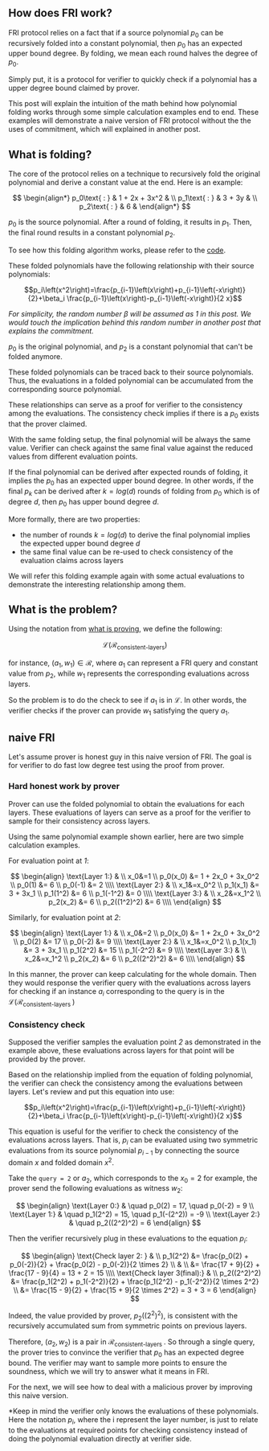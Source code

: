 ## How does FRI work?
FRI protocol relies on a fact that if a source polynomial $p_0$ can be recursively folded into a constant polynomial, then $p_0$ has an expected upper bound degree. By folding, we mean each round halves the degree of $p_0$.

Simply put, it is a protocol for verifier to quickly check if a polynomial has a upper degree bound claimed by prover.

This post will explain the intuition of the math behind how polynomial folding works through some simple calculation examples end to end. These examples will demonstrate a naive version of FRI protocol without the the uses of commitment, which will explained in another post. 

## What is folding?

The core of the protocol relies on a technique to recursively fold the original polynomial and derive a constant value at the end. Here is an example:

$$
\begin{align*}
p_0\text{ : } & 1 + 2x + 3x^2 & \\
p_1\text{ : } & 3 + 3y & \\
p_2\text{ : } & 6 &
\end{align*}
$$


$p_0$ is the source polynomial. After a round of folding, it results in $p_1$. Then, the final round results in a constant polynomial $p_2$.

To see how this folding algorithm works, please refer to the [code](https://github.com/zksecurity/stark-book/blob/692ce671ca2d06a18fad3d3e12182aefdfd4f8fb/src/fri/code/src/poly.rs#L77).

These folded polynomials have the following relationship with their source polynomials:

$$p_i\left(x^2\right)=\frac{p_{i-1}\left(x\right)+p_{i-1}\left(-x\right)}{2}+\beta_i \frac{p_{i-1}\left(x\right)-p_{i-1}\left(-x\right)}{2 x}$$


*For simplicity, the random number $\beta$ will be assumed as 1 in this post. We would touch the implication behind this random number in another post that explains the commitment.*

$p_0$ is the original polynomial, and $p_2$ is a constant polynomial that can't be folded anymore. 

These folded polynomials can be traced back to their source polynomials. Thus, the evaluations in a folded polynomial can be accumulated from the corresponding source polynomial. 

These relationships can serve as a proof for verifier to the consistency among the evaluations. The consistency check implies if there is a $p_0$ exists that the prover claimed.

With the same folding setup, the final polynomial will be always the same value. Verifier can check against the same final value against the reduced values from different evaluation points.

If the final polynomial can be derived after expected rounds of folding, it implies the $p_0$ has an expected upper bound degree. In other words, if the final $p_k$ can be derived after $k=log(d)$ rounds of folding from $p_0$ which is of degree $d$, then $p_0$ has upper bound degree $d$.

More formally, there are two properties:
- the number of rounds $k=log(d)$ to derive the final polynomial implies the expected upper bound degree $d$
- the same final value can be re-used to check consistency of the evaluation claims across layers

We will refer this folding example again with some actual evaluations to demonstrate the interesting relationship among them.

## What is the problem?

Using the notation from [what is proving](https://nmohnblatt.github.io/zk-jargon-decoder/intro_to_zk/what_is_proving.html), we define the following:

$$
\mathcal{L}(\mathcal{R}_{\text{consistent-layers}})
$$

for instance, $\left(a_1, w_1\right) \in \mathcal{R}$, where $a_1$ can represent a FRI query and constant value from $p_2$, while $w_1$ represents the corresponding evaluations across layers.

So the problem is to do the check to see if $a_1$ is in $\mathcal{L}$. In other words, the verifier checks if the prover can provide $w_1$ satisfying the query $a_1$.

## naive FRI

Let's assume prover is honest guy in this naive version of FRI. The goal is for verifier to do fast low degree test using the proof from prover. 

### Hard honest work by prover

Prover can use the folded polynomial to obtain the evaluations for each layers. These evaluations of layers can serve as a proof for the verifier to sample for their consistency across layers.

Using the same polynomial example shown earlier, here are two simple calculation examples.

For evaluation point at *1*:

$$
\begin{align} 
\text{Layer 1:} & \\
x_0&=1 \\
p_0(x_0) &= 1 + 2x_0 + 3x_0^2 \\ 
p_0(1) &= 6 \\ 
p_0(-1) &= 2 \\\\
\text{Layer 2:} & \\
x_1&=x_0^2 \\
p_1(x_1) &= 3 + 3x_1 \\
p_1(1^2) &= 6 \\ 
p_1(-1^2) &= 0 \\\\
\text{Layer 3:} & \\
x_2&=x_1^2 \\
p_2(x_2) &= 6 \\
p_2((1^2)^2) &= 6 \\\\
\end{align}
$$

Similarly, for evaluation point at *2*:

$$
\begin{align} 
\text{Layer 1:} & \\
x_0&=2 \\
p_0(x_0) &= 1 + 2x_0 + 3x_0^2 \\ 
p_0(2) &= 17 \\ 
p_0(-2) &= 9 \\\\
\text{Layer 2:} & \\
x_1&=x_0^2 \\
p_1(x_1) &= 3 + 3x_1 \\
p_1(2^2) &= 15 \\ 
p_1(-2^2) &= 9 \\\\
\text{Layer 3:} & \\
x_2&=x_1^2 \\
p_2(x_2) &= 6 \\
p_2((2^2)^2) &= 6 \\\\
\end{align}
$$



In this manner, the prover can keep calculating for the whole domain. Then they would response the verifier query with the evaluations across layers for checking if an instance $a_i$ corresponding to the query is in the $\mathcal{L}\left(\mathcal{R}_{\text{consistent-layers }}\right)$

### Consistency check

Supposed the verifier samples the evaluation point *2* as demonstrated in the example above, these evaluations across layers for that point will be provided by the prover.

Based on the relationship implied from the equation of folding polynomial, the verifier can check the consistency among the evaluations between layers. Let's review and put this equation into use:

$$p_i\left(x^2\right)=\frac{p_{i-1}\left(x\right)+p_{i-1}\left(-x\right)}{2}+\beta_i \frac{p_{i-1}\left(x\right)-p_{i-1}\left(-x\right)}{2 x}$$


This equation is useful for the verifier to check the consistency of the evaluations across layers. That is, $p_i$ can be evaluated using two symmetric evaluations from its source polynomial $p_{i-1}$ by connecting the source domain $x$ and folded domain $x^2$.

Take the `query = 2` or $a_2$, which corresponds to the $x_0=2$ for example, the prover send the following evaluations as witness $w_2$:


$$
\begin{align}
\text{Layer 0:} & \quad p_0(2) = 17, \quad p_0(-2) = 9 \\
\text{Layer 1:} & \quad p_1(2^2) = 15, \quad p_1(-(2^2)) = -9 \\
\text{Layer 2:} & \quad p_2((2^2)^2) = 6
\end{align}
$$

Then the verifier recursively plug in these evaluations to the equation $p_i$:

$$
\begin{align} 
\text{Check layer 2: } & \\
p_1(2^2) &= \frac{p_0(2) + p_0(-2)}{2} + \frac{p_0(2) - p_0(-2)}{2 \times 2} \\ 
 & \\ 
&= \frac{17 + 9}{2} + \frac{17 - 9}{4} = 13 + 2 = 15 \\\\ 
\text{Check layer 3(final):} & \\ 
p_2((2^2)^2) &= \frac{p_1(2^2) + p_1(-2^2)}{2} + \frac{p_1(2^2) - p_1(-2^2)}{2 \times 2^2} \\
&= \frac{15 - 9}{2} + \frac{15 + 9}{2 \times 2^2} = 3 + 3 = 6 \end{align}
$$

Indeed, the value provided by prover, $p_2((2^2)^2)$, is consistent with the recursively accumulated sum from symmetric points on previous layers.

Therefore, $(a_2,w_2)$ is a pair in $\mathcal{R}_{\text {consistent-layers }}$. So through a single query, the prover tries to convince the verifier that $p_0$ has an expected degree bound. The verifier may want to sample more points to ensure the soundness, which we will try to answer what it means in FRI.

For the next, we will see how to deal with a malicious prover by improving this naive version.

*Keep in mind the verifier only knows the evaluations of these polynomials. Here the notation $p_i$, where the i represent the layer number, is just to relate to the evaluations at required points for checking consistency instead of doing the polynomial evaluation directly at verifier side.